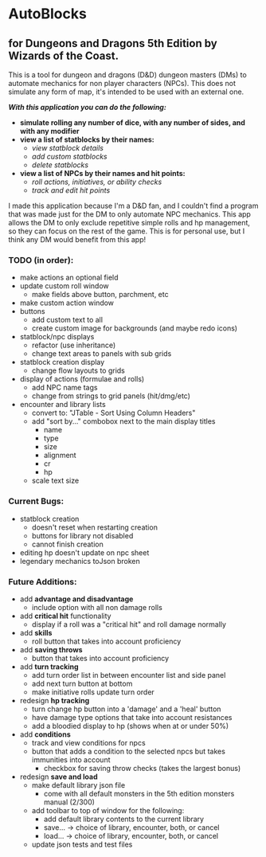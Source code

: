 # AutoBlocks
## for Dungeons and Dragons 5th Edition by Wizards of the Coast.
<p>
This is a tool for dungeon and dragons (D&D) dungeon masters (DMs) to automate mechanics for non player characters (NPCs).
This does not simulate any form of map, it's intended to be used with an external one.
</p>

***With this application you can do the following:***
  - **simulate rolling any number of dice, with any number of sides, and with any modifier**
  - **view a list of statblocks by their names:**
    - *view statblock details*
    - *add custom statblocks*
    - *delete statblocks*
  - **view a list of NPCs by their names and hit points:**
    - *roll actions, initiatives, or ability checks*
    - *track and edit hit points*
<p>
I made this application because I'm a D&D fan, and I couldn't find a program that was made just for the DM to only 
automate NPC mechanics. This app allows the DM to only exclude repetitive simple rolls and hp management, so they can 
focus on the rest of the game. This is for personal use, but I think any DM would benefit from this app!
</p>

### TODO (in order):
- make actions an optional field
- update custom roll window
    - make fields above button, parchment, etc
- make custom action window
- buttons
    - add custom text to all
    - create custom image for backgrounds (and maybe redo icons)
- statblock/npc displays 
  - refactor (use inheritance)
  - change text areas to panels with sub grids
- statblock creation display
  - change flow layouts to grids
- display of actions (formulae and rolls)
    - add NPC name tags
    - change from strings to grid panels (hit/dmg/etc)
- encounter and library lists
    - convert to: "JTable - Sort Using Column Headers"
    - add "sort by..." combobox next to the main display titles
        - name
        - type
        - size
        - alignment
        - cr
        - hp
    - scale text size

### Current Bugs:
- statblock creation
  - doesn't reset when restarting creation
  - buttons for library not disabled
  - cannot finish creation
- editing hp doesn't update on npc sheet
- legendary mechanics toJson broken

### Future Additions:
- add **advantage and disadvantage**
  - include option with all non damage rolls
- add **critical hit** functionality
  - display if a roll was a "critical hit" and roll damage normally
- add **skills**
  - roll button that takes into account proficiency
- add **saving throws**
  - button that takes into account proficiency
- add **turn tracking**
    - add turn order list in between encounter list and side panel
    - add next turn button at bottom
    - make initiative rolls update turn order
- redesign **hp tracking**
    - turn change hp button into a 'damage' and a 'heal' button
    - have damage type options that take into account resistances
    - add a bloodied display to hp (shows when at or under 50%)
- add **conditions**
    - track and view conditions for npcs
    - button that adds a condition to the selected npcs but takes immunities into account
      - checkbox for saving throw checks (takes the largest bonus)
- redesign **save and load**
    - make default library json file
        - come with all default monsters in the 5th edition monsters manual (2/300)
    - add toolbar to top of window for the following:
        - add default library contents to the current library
        - save... -> choice of library, encounter, both, or cancel
        - load... -> choice of library, encounter, both, or cancel
    - update json tests and test files
